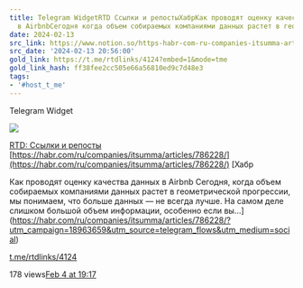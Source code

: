 ```yaml
---
title: Telegram WidgetRTD Ссылки и репостыХабрКак проводят оценку качества данных
  в AirbnbСегодня когда объем собираемых компаниями данных растет в геометрич
date: 2024-02-13
src_link: https://www.notion.so/https-habr-com-ru-companies-itsumma-articles-786228-fd5a4050652f40398dbb7744a1514a1f
src_date: '2024-02-13 20:56:00'
gold_link: https://t.me/rtdlinks/4124?embed=1&mode=tme
gold_link_hash: ff38fee2cc505e66a56810ed9c7d48e3
tags:
- '#host_t_me'
---
```






Telegram Widget




















[*![](https://cdn4.cdn-telegram.org/file/OSP5eSN1Fh5Og4jH5NBxBc3QAzgqHjg8SyCD5TphYcAL91DciL-FdaFVdCUUE21blsgMX6_Euw6qYj0znJomfWcNm0CID6mfmfmqoMLJ15pqsco68PosPtf7kKP_X3OpDin34tBOFtdPMfbHiS9hOsiLuTZmoSV2ngxItKoATygKQt6QSA5vfY7RMnXgFnJ_mVX31etU3BuiWvWTlO0yCCj-cVm-HtfOrveectudQXBX6Xw-hoCfOC3V110Lp6591VwnJtY5SowUdpFWmm3ZSh2_bGQYm-VxafONrOneFzG28g3dnJRNPqM8J5ajxibmoOo6zvCbUHlrt03-GSAmwg.jpg)*](https://t.me/rtdlinks)



[RTD: Ссылки и репосты](https://t.me/rtdlinks)
[https://habr.com/ru/companies/itsumma/articles/786228/](https://habr.com/ru/companies/itsumma/articles/786228/)
[Хабр

Как проводят оценку качества данных в Airbnb
Сегодня, когда объем собираемых компаниями данных растет в геометрической прогрессии, мы понимаем, что больше данных — не всегда лучше. На самом деле слишком большой объем информации, особенно если вы...](https://habr.com/ru/companies/itsumma/articles/786228/?utm_campaign=18963659&utm_source=telegram_flows&utm_medium=social)

[t.me/rtdlinks/4124](https://t.me/rtdlinks/4124)

178 views[Feb 4 at 19:17](https://t.me/rtdlinks/4124)